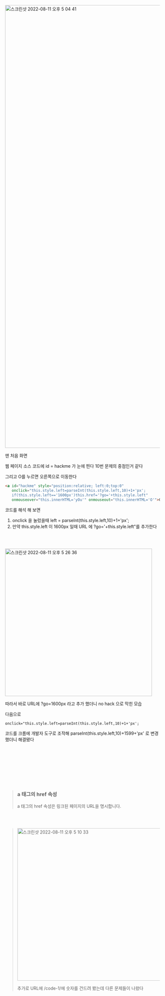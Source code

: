 <img width="1435" alt="스크린샷 2022-08-11 오후 5 04 41" src="https://user-images.githubusercontent.com/38747893/184090150-e2c6e875-039b-4c4e-bd52-062575129bc2.png">

맨 처음 화면

웹 페이지 소스 코드에 id = hackme 가 눈에 띈다 10번 문제의 중점인거 같다

그리고 O를 누르면 오른쪽으로 이동한다

~~~html
<a id="hackme" style="position:relative; left:0;top:0" 
   onclick="this.style.left=parseInt(this.style.left,10)+1+'px';
   if(this.style.left=='1600px')this.href='?go='+this.style.left" 
   onmouseover="this.innerHTML='yOu'" onmouseout="this.innerHTML='O'">O</a>
~~~



코드를 해석 해 보면 

1. onclick 을 눌렀을때 left = parseInt(this.style.left,10)+1+'px';
2. 만약 this.style.left 이 1600px 일때 URL 에 ?go='+this.style.left"를 추가한다


<br/><br/>

<img width="478" alt="스크린샷 2022-08-11 오후 5 26 36" src="https://user-images.githubusercontent.com/38747893/184093633-96efc1d1-857d-4478-a9a9-2cdcaa222da9.png">

따라서 바로 URL에 ?go=1600px 라고 추가 했더니 no hack 으로 막힌 모습 

다음으로 
~~~
onclick="this.style.left=parseInt(this.style.left,10)+1+'px';
~~~
코드를 크롬에 개발자 도구로 조작해 parseInt(this.style.left,10)+1599+'px' 로 변경 했더니 해결됐다





<br/><br/><br/><br/><br/><br/><br/>
>### a 태그의 href 속성
> a 태그의 href 속성은 링크된 페이지의 URL을 명시합니다.


<br/><br/>
><img width="494" alt="스크린샷 2022-08-11 오후 5 10 33" src="https://user-images.githubusercontent.com/38747893/184091034-b81feae5-80bf-44c1-9bff-9d05056fb975.png">
>
>추가로  URL에 /code-1/에 숫자를 건드려 봤는데 다른 문제들이 나왔다 

